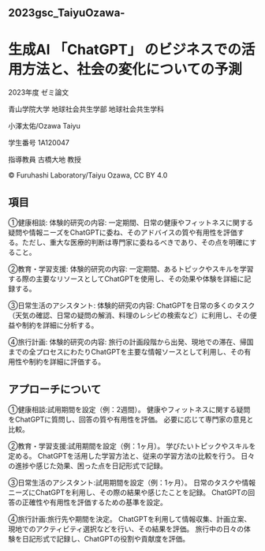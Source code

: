 ## 2023gsc_TaiyuOzawa-

# 生成AI 「ChatGPT」 のビジネスでの活用方法と、社会の変化についての予測


2023年度 ゼミ論文

青山学院大学 地球社会共生学部 地球社会共生学科

小澤太佑/Ozawa Taiyu

学生番号 1A120047

指導教員 古橋大地 教授

© Furuhashi Laboratory/Taiyu Ozawa, CC BY 4.0

##  項目


①健康相談:
体験的研究の内容: 一定期間、日常の健康やフィットネスに関する疑問や情報ニーズをChatGPTに委ね、そのアドバイスの質や有用性を評価する。ただし、重大な医療的判断は専門家に委ねるべきであり、その点を明確にすること。

②教育・学習支援:
体験的研究の内容: 一定期間、あるトピックやスキルを学習する際の主要なリソースとしてChatGPTを使用し、その効果や体験を詳細に記録する。

③日常生活のアシスタント:
体験的研究の内容: ChatGPTを日常の多くのタスク（天気の確認、日常の疑問の解消、料理のレシピの検索など）に利用し、その便益や制約を詳細に分析する。

④旅行計画:
体験的研究の内容: 旅行の計画段階から出発、現地での滞在、帰国までの全プロセスにわたりChatGPTを主要な情報ソースとして利用し、その有用性や制約を詳細に評価する。

##  アプローチについて

①健康相談:試用期間を設定（例：2週間）。
健康やフィットネスに関する疑問をChatGPTに質問し、回答の質や有用性を評価。
必要に応じて専門家の意見と比較。

②教育・学習支援:試用期間を設定（例：1ヶ月）。
学びたいトピックやスキルを定める。
ChatGPTを活用した学習方法と、従来の学習方法の比較を行う。
日々の進捗や感じた効果、困った点を日記形式で記録。

③日常生活のアシスタント:試用期間を設定（例：1ヶ月）。
日常のタスクや情報ニーズにChatGPTを利用し、その際の結果や感じたことを記録。
ChatGPTの回答の正確性や有用性を評価するための基準を設定。

④旅行計画:旅行先や期間を決定。
ChatGPTを利用して情報収集、計画立案、現地でのアクティビティ選択などを行い、その結果を評価。
旅行中の日々の体験を日記形式で記録し、ChatGPTの役割や貢献度を評価。

